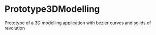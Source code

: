 # Prototype3DModelling
Prototype of a 3D modelling application with bezier curves and solids of revolution
